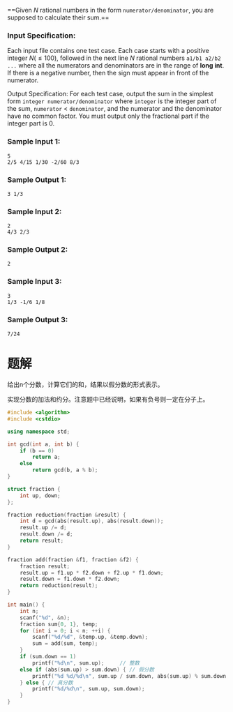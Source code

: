 ==Given $N$ rational numbers in the form `numerator/denominator`, you are supposed to calculate their sum.==

### Input Specification:
Each input file contains one test case. Each case starts with a positive integer $N (≤100)$, followed in the next line $N$ rational numbers `a1/b1 a2/b2 ...` where all the numerators and denominators are in the range of **long int**. If there is a negative number, then the sign must appear in front of the numerator.

Output Specification:
For each test case, output the sum in the simplest form `integer numerator/denominator` where `integer` is the integer part of the sum, `numerator` < `denominator`, and the numerator and the denominator have no common factor. You must output only the fractional part if the integer part is 0.
### Sample Input 1:
```
5
2/5 4/15 1/30 -2/60 8/3
```
### Sample Output 1:
```
3 1/3
```
### Sample Input 2:
```
2
4/3 2/3
```
### Sample Output 2:
```
2
```
### Sample Input 3:
```
3
1/3 -1/6 1/8
```
### Sample Output 3:
```
7/24
```
# 题解

给出n个分数，计算它们的和，结果以假分数的形式表示。



实现分数的加法和约分。注意题中已经说明，如果有负号则一定在分子上。
```cpp
#include <algorithm>
#include <cstdio>

using namespace std;

int gcd(int a, int b) {
    if (b == 0)
        return a;
    else
        return gcd(b, a % b);
}

struct fraction {
    int up, down;
};

fraction reduction(fraction &result) {
    int d = gcd(abs(result.up), abs(result.down));
    result.up /= d;
    result.down /= d;
    return result;
}

fraction add(fraction &f1, fraction &f2) {
    fraction result;
    result.up = f1.up * f2.down + f2.up * f1.down;
    result.down = f1.down * f2.down;
    return reduction(result);
}

int main() {
    int n;
    scanf("%d", &n);
    fraction sum{0, 1}, temp;
    for (int i = 0; i < n; ++i) {
        scanf("%d/%d", &temp.up, &temp.down);
        sum = add(sum, temp);
    }
    if (sum.down == 1)
        printf("%d\n", sum.up);     // 整数
    else if (abs(sum.up) > sum.down) { // 假分数
        printf("%d %d/%d\n", sum.up / sum.down, abs(sum.up) % sum.down, sum.down);
    } else { // 真分数
        printf("%d/%d\n", sum.up, sum.down);
    }
}
```